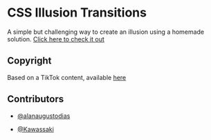 # CSS Illusion Transitions

A simple but challenging way to create an illusion using a homemade solution. [Click here to check it out](https://kawassaki.github.io/css-illusion-transitions/index.html)

## Copyright

Based on a TikTok content, available [here](https://www.tiktok.com/@science.is.magik/video/6867622378650750213?_d=secCgsIARCbDRgBIAMoARI%2BCjx%2BjAeXl6WLNn1NhCxuwXyiTxA3fEYvT0w9pQJyo%2BJ0cRxM4GUrY4e1UrlO5UV6d0Co%2FBwi25Xx5bbAwxUaAA%3D%3D&language=en&preview_pb=0&sec_user_id=MS4wLjABAAAAaCLUmx5YgK2e9wSBYUhOxib5uyeFWHg5gkq9DPyPB8L07wo9lSAoJ-xfXBQrLmR9&share_item_id=6867622378650750213&share_link_id=85C4DC2E-F344-4BBC-9006-F4A1227C85DD&timestamp=1599346416&tt_from=whatsapp&u_code=dahg0a1f6jf87b&user_id=6788480328337572870&utm_campaign=client_share&utm_medium=ios&utm_source=whatsapp&source=h5_m)


## Contributors

- [@alanaugustodias](https://github.com/alanaugustodias)

- [@Kawassaki](https://github.com/Kawassaki)
